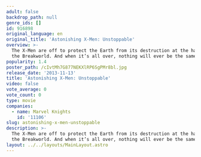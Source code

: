 ```yaml
---
adult: false
backdrop_path: null
genre_ids: []
id: 916898
original_language: en
original_title: 'Astonishing X-Men: Unstoppable'
overview: >-
  The X-Men are off to protect the Earth from its destruction at the hands of
  the Breakworld. And when it’s all over, nothing will ever be the same!
popularity: 1.4
poster_path: /cIvtMh7G877NEKXlRP6SgPMr8bl.jpg
release_date: '2013-11-13'
title: 'Astonishing X-Men: Unstoppable'
video: false
vote_average: 0
vote_count: 0
type: movie
companies:
  - name: Marvel Knights
    id: '11106'
slug: astonishing-x-men-unstoppable
description: >-
  The X-Men are off to protect the Earth from its destruction at the hands of
  the Breakworld. And when it’s all over, nothing will ever be the same!
layout: ../../layouts/MainLayout.astro
---
```


